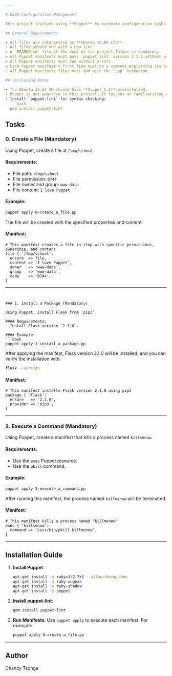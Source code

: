 ```yaml
---

# 0x0A-Configuration Management

This project involves using **Puppet** to automate configuration tasks such as creating files, installing packages, and executing commands. The tasks are aimed at familiarizing users with Puppet's basic syntax on Ubuntu 20.04 LTS.

## General Requirements

- All files are interpreted on **Ubuntu 20.04 LTS**.
- All files should end with a new line.
- A `README.md` file at the root of the project folder is mandatory.
- All Puppet manifests must pass `puppet-lint` version 2.1.1 without errors.
- All Puppet manifests must run without errors.
- Each Puppet manifest's first line must be a comment explaining its purpose.
- All Puppet manifests files must end with the `.pp` extension.

## Versioning Notes

- The Ubuntu 20.04 VM should have **Puppet 5.5** preinstalled.
- Puppet is not upgraded in this project. It focuses on familiarizing users with basic syntax, which is almost identical in newer versions.
- Install `puppet-lint` for syntax checking:
  ```bash
  gem install puppet-lint
  ```

## Tasks

### 0. Create a File (Mandatory)

Using Puppet, create a file at `/tmp/school`.

#### Requirements:
- File path: `/tmp/school`
- File permission: `0744`
- File owner and group: `www-data`
- File content: `I love Puppet`

#### Example:
```bash
puppet apply 0-create_a_file.pp
```

The file will be created with the specified properties and content.

#### Manifest:
```puppet
# This manifest creates a file in /tmp with specific permissions, ownership, and content
file { '/tmp/school':
  ensure  => file,
  content => 'I love Puppet',
  owner   => 'www-data',
  group   => 'www-data',
  mode    => '0744',
}
```

---
```


### 1. Install a Package (Mandatory)

Using Puppet, install Flask from `pip3`.

#### Requirements:
- Install Flask version `2.1.0`.

#### Example:
```bash
puppet apply 1-install_a_package.pp
```

After applying the manifest, Flask version 2.1.0 will be installed, and you can verify the installation with:
```bash
flask --version
```

#### Manifest:
```puppet
# This manifest installs Flask version 2.1.0 using pip3
package { 'Flask':
  ensure   => '2.1.0',
  provider => 'pip3',
}
```

---

### 2. Execute a Command (Mandatory)

Using Puppet, create a manifest that kills a process named `killmenow`.

#### Requirements:
- Use the `exec` Puppet resource.
- Use the `pkill` command.

#### Example:
```bash
puppet apply 2-execute_a_command.pp
```

After running this manifest, the process named `killmenow` will be terminated.

#### Manifest:
```puppet
# This manifest kills a process named 'killmenow'
exec { 'killmenow':
  command => '/usr/bin/pkill killmenow',
}
```

---

## Installation Guide

1. **Install Puppet**:
   ```bash
   apt-get install -y ruby=1:2.7+1 --allow-downgrades
   apt-get install -y ruby-augeas
   apt-get install -y ruby-shadow
   apt-get install -y puppet
   ```

2. **Install puppet-lint**:
   ```bash
   gem install puppet-lint
   ```

3. **Run Manifests**:
   Use `puppet apply` to execute each manifest. For example:
   ```bash
   puppet apply 0-create_a_file.pp
   ```

---

## Author
Chancy Tsonga
